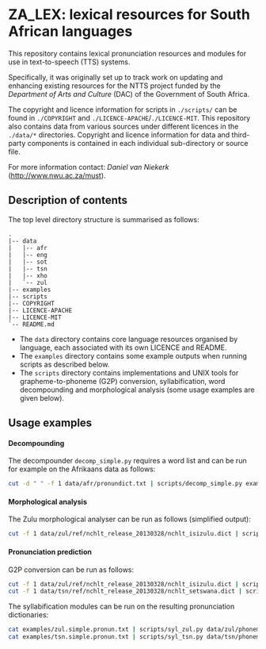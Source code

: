 ZA_LEX: lexical resources for South African languages
=====================================================

This repository contains lexical pronunciation resources and modules for use in text-to-speech (TTS) systems.

Specifically, it was originally set up to track work on updating and enhancing existing resources for the NTTS project funded by the _Department of Arts and Culture_ (DAC) of the Government of South Africa.

The copyright and licence information for scripts in `./scripts/` can be found in `./COPYRIGHT` and `./LICENCE-APACHE`/`./LICENCE-MIT`. This repository also contains data from various sources under different licences in the `./data/*` directories. Copyright and licence information for data and third-party components is contained in each individual sub-directory or source file.

For more information contact: _Daniel van Niekerk_ (http://www.nwu.ac.za/must).


## Description of contents

The top level directory structure is summarised as follows:

```
.
|-- data
|   |-- afr
|   |-- eng
|   |-- sot
|   |-- tsn
|   |-- xho
|   `-- zul
|-- examples
|-- scripts
|-- COPYRIGHT
|-- LICENCE-APACHE
|-- LICENCE-MIT
`-- README.md
```

* The `data` directory contains core language resources organised by language, each associated with its own LICENCE and README.
* The `examples` directory contains some example outputs when running scripts as described below.
* The `scripts` directory contains implementations and UNIX tools for grapheme-to-phoneme (G2P) conversion, syllabification, word decompounding and morphological analysis (some usage examples are given below).

## Usage examples


#### Decompounding

The decompounder `decomp_simple.py` requires a word list and can be run for example on the Afrikaans data as follows:


```bash
cut -d " " -f 1 data/afr/pronundict.txt | scripts/decomp_simple.py examples/afr.words5.txt > examples/afr.decomp.txt
```


#### Morphological analysis

The Zulu morphological analyser can be run as follows (simplified output):

```bash
cut -f 1 data/zul/ref/nchlt_release_20130328/nchlt_isizulu.dict | scripts/morph_dcg.py data/zul/morphrules.descr.json data/zul/morphrules.dcg.txt --simpleguess > examples/zul.morphsimple.txt
```


#### Pronunciation prediction

G2P conversion can be run as follows:

```bash
cut -f 1 data/zul/ref/nchlt_release_20130328/nchlt_isizulu.dict | scripts/g2p_icu.py data/zul/phonemeset.json data/zul/g2p.translit.txt > examples/zul.simple.pronun.txt
cut -f 1 data/tsn/ref/nchlt_release_20130328/nchlt_setswana.dict | scripts/g2p_icu.py data/tsn/phonemeset.json data/tsn/g2p.translit.txt > examples/tsn.simple.pronun.txt
```

The syllabification modules can be run on the resulting pronunciation dictionaries:

```bash
cat examples/zul.simple.pronun.txt | scripts/syl_zul.py data/zul/phonemeset.json | cut -f 1,3 > examples/zul.syll.pronun.txt
cat examples/tsn.simple.pronun.txt | scripts/syl_tsn.py data/tsn/phonemeset.json | cut -f 1,3 > examples/tsn.syll.pronun.txt
```

